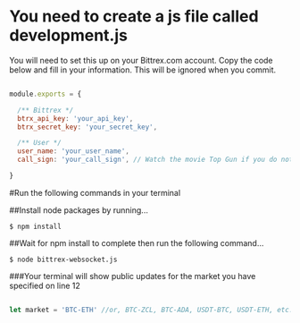 # You need to create a js file called development.js

You will need to set this up on your Bittrex.com account.  Copy the code below and fill in your information.  This will be ignored when you commit.

```javascript

module.exports = {

  /** Bittrex */
  btrx_api_key: 'your_api_key',
  btrx_secret_key: 'your_secret_key',

  /** User */
  user_name: 'your_user_name',
  call_sign: 'your_call_sign', // Watch the movie Top Gun if you do not understand this ;)

}

```

#Run the following commands in your terminal


##Install node packages by running...
```
$ npm install
```

##Wait for npm install to complete then run the following command...

```
$ node bittrex-websocket.js
```

###Your terminal will show public updates for the market you have specified on line 12

```javascript

let market = 'BTC-ETH' //or, BTC-ZCL, BTC-ADA, USDT-BTC, USDT-ETH, etc...
```